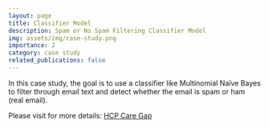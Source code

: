 ```yaml
---
layout: page
title: Classifier Model
description: Spam or No Spam Filtering Classifier Model
img: assets/img/case-study.png
importance: 2
category: case study
related_publications: false
---
```


In this case study, the goal is to use a classifier like Multinomial Naïve Bayes to filter through email text and detect whether the email is spam or ham (real email).

Please visit for more details: <a href="https://github.com/BrooksErica/hcp-care-gap.git">HCP Care Gap</a>